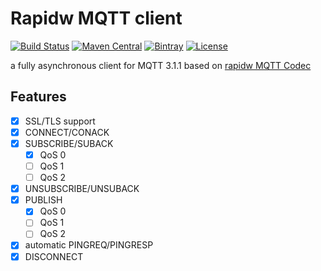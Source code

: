 # Rapidw MQTT client

[![Build Status](https://travis-ci.org/rapidw/mqtt-client.svg?branch=master)](https://travis-ci.org/rapidw/mqtt-client)
[![Maven Central](http://img.shields.io/maven-central/v/io.rapidw.mqtt/rapidw-mqtt-client)](https://search.maven.org/artifact/io.rapidw.mqtt/rapidw-mqtt-client)
[![Bintray](http://img.shields.io/bintray/v/rapidw/maven/rapidw-mqtt-client)](https://bintray.com/pvtyuan/maven/rapidw-mqtt-client/_latestVersion)
[![License](https://img.shields.io/github/license/rapidw/mqtt-client)](https://github.com/rapidw/mqtt-client/blob/master/LICENSE)

a fully asynchronous client for MQTT 3.1.1 based on [rapidw MQTT Codec](https://github.com/rapidw/mqtt-codec) 
## Features
- [x] SSL/TLS support
- [x] CONNECT/CONACK
- [x] SUBSCRIBE/SUBACK
    * [x] QoS 0
    * [ ] QoS 1
    * [ ] QoS 2
- [x] UNSUBSCRIBE/UNSUBACK
- [x] PUBLISH
    * [x] QoS 0
    * [ ] QoS 1
    * [ ] QoS 2    
- [x] automatic PINGREQ/PINGRESP
- [x] DISCONNECT
